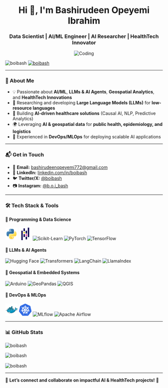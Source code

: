 <h1 align="center">Hi 👋, I'm Bashirudeen Opeyemi Ibrahim</h1>
<h3 align="center">Data Scientist | AI/ML Engineer | AI Researcher | HealthTech Innovator</h3>

<p align="center">
  <img src="https://media.giphy.com/media/qgQUggAC3Pfv687qPC/giphy.gif" width="400" alt="Coding">
</p>

<p align="left"> 
  <img src="https://komarev.com/ghpvc/?username=boibash&label=Profile%20views&color=0e75b6&style=flat" alt="boibash" />
  <a href="https://twitter.com/boibash" target="blank">
    <img src="https://img.shields.io/twitter/follow/boibash?logo=twitter&style=for-the-badge" alt="boibash" />
  </a>
</p>

---

### 🚀 About Me
- 💡 Passionate about **AI/ML**, **LLMs & AI Agents**, **Geospatial Analytics**, and **HealthTech Innovations**
- 🤖 Researching and developing **Large Language Models (LLMs)** for **low-resource languages**
- 🏥 Building **AI-driven healthcare solutions** (Causal AI, NLP, Predictive Analytics)
- 🌍 Leveraging **AI & geospatial data** for **public health, epidemiology, and logistics**
- 🔧 Experienced in **DevOps/MLOps** for deploying scalable AI applications

---

### 📬 Get in Touch
- 📧 **Email:** [bashirudeenopeyemi772@gmail.com](mailto:bashirudeenopeyemi772@gmail.com)
- 🔗 **LinkedIn:** [linkedin.com/in/boibash](https://www.linkedin.com/in/boibash/)
- 🐦 **Twitter/X:** [@boibash](https://twitter.com/boibash)
- 📷 **Instagram:** [@b.o.i_bash](https://instagram.com/b.o.i_bash)

---

### 🛠️ Tech Stack & Tools
#### 🔹 Programming & Data Science
<p align="left">
  <img src="https://raw.githubusercontent.com/devicons/devicon/master/icons/python/python-original.svg" alt="Python" width="40" height="40"/>
  <img src="https://raw.githubusercontent.com/devicons/devicon/master/icons/pandas/pandas-original.svg" alt="Pandas" width="40" height="40"/>
  <img src="https://upload.wikimedia.org/wikipedia/commons/0/05/Scikit_learn_logo_small.svg" alt="Scikit-Learn" width="40" height="40"/>
  <img src="https://www.vectorlogo.zone/logos/pytorch/pytorch-icon.svg" alt="PyTorch" width="40" height="40"/>
  <img src="https://www.vectorlogo.zone/logos/tensorflow/tensorflow-icon.svg" alt="TensorFlow" width="40" height="40"/>
</p>

#### 🔹 LLMs & AI Agents
<p align="left">
  <img src="https://huggingface.co/front/assets/huggingface_logo-noborder.svg" alt="Hugging Face" width="40" height="40"/>
  <img src="https://upload.wikimedia.org/wikipedia/commons/6/6b/Transformer_logo.svg" alt="Transformers" width="40" height="40"/>
  <img src="https://raw.githubusercontent.com/hwchase17/langchain/master/docs/static/logo-light.svg" alt="LangChain" width="40" height="40"/>
  <img src="https://raw.githubusercontent.com/jerryjliu/llama_index/main/docs/img/logo.png" alt="LlamaIndex" width="40" height="40"/>
</p>

#### 🔹 Geospatial & Embedded Systems
<p align="left">
  <img src="https://cdn.worldvectorlogo.com/logos/arduino-1.svg" alt="Arduino" width="40" height="40"/>
  <img src="https://upload.wikimedia.org/wikipedia/commons/5/55/GeoPandas_logo.svg" alt="GeoPandas" width="40" height="40"/>
  <img src="https://upload.wikimedia.org/wikipedia/commons/0/0d/QGIS_logo_minimal.svg" alt="QGIS" width="40" height="40"/>
</p>

#### 🔹 DevOps & MLOps
<p align="left">
  <img src="https://raw.githubusercontent.com/devicons/devicon/master/icons/docker/docker-original.svg" alt="Docker" width="40" height="40"/>
  <img src="https://raw.githubusercontent.com/devicons/devicon/master/icons/kubernetes/kubernetes-original.svg" alt="Kubernetes" width="40" height="40"/>
  <img src="https://upload.wikimedia.org/wikipedia/commons/8/80/Mlflow-logo-black.svg" alt="MLflow" width="40" height="40"/>
  <img src="https://upload.wikimedia.org/wikipedia/commons/d/de/AirflowLogo.png" alt="Apache Airflow" width="40" height="40"/>
</p>

---

### 📊 GitHub Stats
<p align="left">
  <img align="center" src="https://github-readme-stats.vercel.app/api?username=boibash&show_icons=true&locale=en" alt="boibash" />
</p>

<p align="left">
  <img align="center" src="https://github-readme-streak-stats.herokuapp.com/?user=boibash&" alt="boibash" />
</p>

<p align="left">
  <img align="center" src="https://github-readme-stats.vercel.app/api/top-langs?username=boibash&show_icons=true&locale=en&layout=compact" alt="boibash" />
</p>

---

🔹 **Let’s connect and collaborate on impactful AI & HealthTech projects!** 🚀
